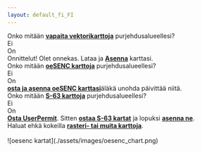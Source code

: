 ```yaml
---
layout: default_fi_FI
---
```

<div class="questions">
  
<div class="questionok question">
Onko mitään <a href="https://opencpn.org/OpenCPN/info/chartsource.html"><strong>vapaita vektorikarttoja</strong></a> purjehdusalueellesi?
</div>
</div>

<div class="arrows">
  
<div class="answer col1 inline">
<i class="down"></i>
</div>
<div class="answer col2 inline">
<i class="down"></i>
</div>
</div>

<div class="separator"></div>

<div class="answers">
  <div class="answer col1 inline">
    
<div class="yesno no">
Ei
</div>
  </div>
  
  <div class="answer col2 inline">
    
<div class="yesno yes">
On
</div>
  </div>
<div class="answer col3 inline">
<i class="right"></i>
</div>
  
  <div class="answer col4 inline">
    
<div class="questionok ok">
Onnittelut! Olet onnekas. Lataa ja <a href="https://opencpn.org/wiki/dokuwiki/doku.php?id=opencpn:opencpn_user_manual:getting_started:chart_installation"><strong>Asenna</strong></a> karttasi.
</div>
  </div>
</div>

<div class="separator"></div>

<div class="arrows">
  
<div class="answer col1 inline">
<i class="down"></i>
</div>
</div>

<div class="questions">
  
<div class="questionok question">
Onko mitään <a href="https://o-charts.org/shop/index.php?id_category=8&controller=category"><strong>oeSENC karttoja</strong></a> purjehdusalueellesi?
</div>
</div>

<div class="arrows">
  
<div class="answer col1 inline">
<i class="down"></i>
</div>
<div class="answer col2 inline">
<i class="down"></i>
</div>
</div>

<div class="separator"></div>

<div class="answers">
  <div class="answer col1 inline">
    
<div class="yesno no">
Ei
</div>
  </div>
  
  <div class="answer col2 inline">
    
<div class="yesno yes">
On
</div>
  </div>
<div class="answer col3 inline">
<i class="right"></i>
</div>
  
  <div class="answer col4 inline">
    
<div class="questionok ok">
<a href="./oesenc_en_US.html"><strong>osta ja asenna oeSENC karttasi</strong></a>äläkä unohda päivittää niitä.
</div>
  </div>
</div>

<div class="separator"></div>

<div class="arrows">
  
<div class="answer col1 inline">
<i class="down"></i>
</div>
</div>

<div class="questions">
  
<div class="questionok question">
Onko mitään <a href="https://www.chartworld.com/shop/off_enc"><strong>S-63 karttoja</strong></a> purjehdusalueellesi?
</div>
</div>

<div class="arrows">
  
<div class="answer col1 inline">
<i class="down"></i>
</div>
<div class="answer col2 inline">
<i class="down"></i>
</div>
</div>

<div class="separator"></div>

<div class="answers">
  <div class="answer col1 inline">
    
<div class="yesno no">
Ei
</div>
  </div>
  
  <div class="answer col2 inline">
    
<div class="yesno yes">
On
</div>
  </div>
<div class="answer col3 inline">
<i class="right"></i>
</div>
  
  <div class="answer col4 inline">
    
<div class="questionok ok">
<a href="https://o-charts.org/shop/index.php?id_category=6&controller=category"><strong>Osta UserPermit</strong></a>. Sitten <a href="https://www.chartworld.com/shop/off_enc"><strong>ostaa S-63 kartat</strong></a> ja lopuksi <a href="./s63_en_US.html"><strong>asenna ne</strong></a>.
</div>
  </div>
</div>

<div class="separator"></div>

<div class="arrows">
  
<div class="answer col1 inline">
<i class="down"></i>
</div>
</div>

<div class="questions">
  
<div class="questionok question">
Haluat ehkä kokeilla <a href="https://opencpn.org/OpenCPN/info/chartsource.html"><strong>rasteri- tai muita karttoja</strong></a>.
</div>
</div>

<br />  
![oesenc kartat](./assets/images/oesenc_chart.png)
